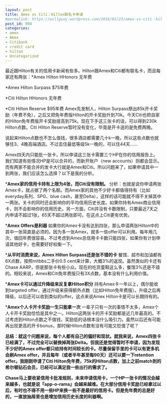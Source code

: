 ```yaml
---
layout: post
title: Amex vs Citi：Hilton联名卡申请
#permalink: https://willguxy.wordpress.com/2016/02/23/amex-vs-citi：hilton联名卡申请/index.html
post_id: 994
categories: 
- amex
- Amex
- Citibank
- credit card
- hilton
- Uncategorized
---
```


最近跟Hilton有关的信用卡新闻有些多。Hilton跟Amex和Citi都有联名卡，而且每家还有两张：*Amex Hilton HHonors 无年费

	
*Amex Hilton Surpass $75年费

	
*Citi Hilton HHonors 无年费

	
*Citi Hilton Reserve $95年费
Amex先发制人，Hilton Surpass祭出85k开卡奖励（年费不免），之后又把免年费版Hilton的开卡奖励升到70k。今天Citi也把自家的Hilton免年费版开卡奖励提高到75k。现在下手这三张卡的话，可以得到230k Hilton点数。Citi Hilton Reserve暂时没有变化，毕竟是开卡送的是免费两晚。

说起来Hilton点数也不怎么值钱，很多酒店都需要几十k一晚，所以这些点数也就够住3、4晚高端酒店。不过去住最低等级5k一晚的，可以住44天……

Amex四天内只能批一张卡，所以申请这三张卡需要三个HP在你的信用报告上。我们知道有些情况HP是可以合并的，而新开账户（new accounts）则都会显示。而有两家不能合并的发卡大行就是Amex和Citi。所以问题来了，如果申请其中一到两张，我们应该怎么选择？以下是我的分析。

***Amex家的信用卡持有上限为4张，而Citi没有限制。**
分析：也就是说你申请两张Amex卡，就占据了两个名额。而Amex家的其他不少好卡都值得持有（比如everyday系列、SPG、blue cash，甚至Delta），这样的话可能就不得不关掉其中一两张。关卡的同时还会影响你的平均信用历史长度。如果你持有Amex商业信用卡，则不会影响你的信用历史。另一方面，Citi并没有卡数限制，只要最近7天之内申请不超过1张，65天不超过两张即可。在这点上Citi更有优势。

***Amex Offers是利器**
如果你的Amex卡没有达到四张，那么申请两张Hilton中的其中一张简直是必须的。因为多一张Amex，就多一些offer可以利用。每年用几次，值回年费很容易。不过考虑到Amex总信用卡卡数只能四张，如果你有计划申请其他好卡，也需要好好权衡一下。

***从平时消费来说，Amex Hilton Surpass还是张不错的卡**
餐馆、超市和加油都有6X点数，按照mitbbs二手价0.5 cent来计算，大概3%的返现。虽然类似的卡还有Chase AARP，但是那张卡有些小众。现在的吃货童鞋这么多，餐馆3%还是不错的。相较来说，Amex和Citi免年费版只有3X点数，基本没有什么利用价值。

***Amex卡可以通过升降级来反复拿Hilton积分**
持有Amex卡一年以上，偶尔能收到targeted offer，通过升级来获得额外点数（比如Hilton免年费版）。升级之后再降级，以后还可以收到类似的offer。这点来说Amex Hilton卡是可以长期持有的。

***Amex个人卡开卡奖励一生只能拿一次**
一辈子只有一次的事情不太多，Amex个人卡开卡奖励恰恰是其中之一。Hilton这两张卡的开卡奖励都是近几年最高的。不过考虑到Hilton点数之不值钱，奖励低的话根本没什么吸引力。虽然以后还有可能再出现更高的开卡bonus，那时候Hilton点数有没有可能又贬值了呢？


**总结：就这个问题来说，每个人都有自己的偏好和现状。就我来说，Amex四张卡已经满了，不过完全可以替换掉两张Delta。但我还是觉得暂时不申请，因为发现不少好的Amex offer都只给持有时间较长的卡。尽量保留手里的卡可以有更多机会刷Amex offer，并且每年（或者半年甚至每90天）还可以要一下retention offer。我刚刚申请了Citi Hilton免年费，75k的Hilton点数，加上之前match到的希尔顿钻石会员，已经可以满足我一些出行的需求了。**



**Chase马上要收紧信用卡批准规则，未来申请信用卡，一个HP一张卡的情况会越来越多，也就是说『app-o-rama』会越来越难。在大部分信用卡奖励已经拿过以后，有时也不得不用一些HP来换一些不是最好的信用卡。但是免年费的总是好的，一直放抽屉里也是增加信用历史长度的利器啊。**